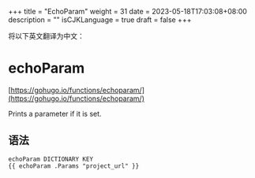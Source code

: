+++
title = "EchoParam"
weight = 31
date = 2023-05-18T17:03:08+08:00
description = ""
isCJKLanguage = true
draft = false
+++

将以下英文翻译为中文：
# echoParam

[https://gohugo.io/functions/echoparam/](https://gohugo.io/functions/echoparam/)

Prints a parameter if it is set.

## 语法

```
echoParam DICTIONARY KEY
{{ echoParam .Params "project_url" }}
```
